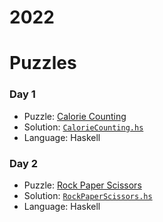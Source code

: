 # 2022

# Puzzles

### Day 1
* Puzzle: [Calorie Counting](https://adventofcode.com/2022/day/1)
* Solution: [`CalorieCounting.hs`](day-01/CalorieCounting.hs)
* Language: Haskell


### Day 2
* Puzzle: [Rock Paper Scissors](https://adventofcode.com/2022/day/2)
* Solution: [`RockPaperScissors.hs`](day-02/RockPaperScissors.hs)
* Language: Haskell
